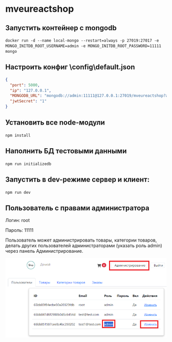 # mveureactshop

## Запустить контейнер с mongodb
`docker run -d --name local-mongo --restart=always -p 27019:27017 -e MONGO_INITDB_ROOT_USERNAME=admin -e MONGO_INITDB_ROOT_PASSWORD=11111 mongo`

## Настроить конфиг \config\default.json
```json
{
  "port": 5000,
  "ip": "127.0.0.1",
  "MONGODB_URL": "mongodb://admin:11111@127.0.0.1:27019/mveureactshop?authSource=admin",
  "jwtSecret": "1"
}
```

## Установить все node-модули
`npm install`

## Наполнить БД тестовыми данными
`npm run initializedb`

## Запустить в dev-режиме сервер и клиент:
`npm run dev`

## Пользователь с правами администратора
Логин: root

Пароль: 11111

Пользователь может администрировать товары, категории товаров, делать других пользователей администраторами (указать роль admin) через панель Администрирование.

![Alt text](readme-admin.png)